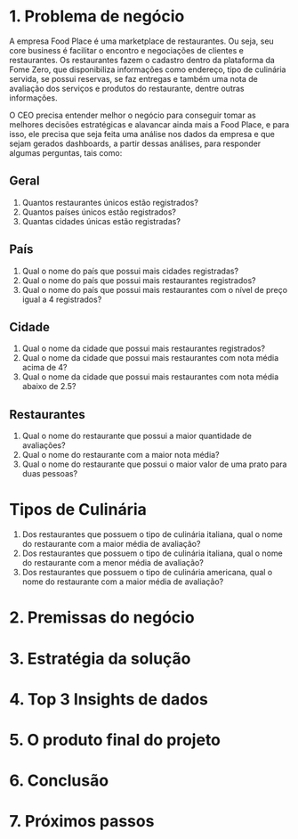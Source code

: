 # 1. Problema de negócio
A empresa Food Place é uma marketplace de restaurantes. Ou seja, seu core
business é facilitar o encontro e negociações de clientes e restaurantes. Os
restaurantes fazem o cadastro dentro da plataforma da Fome Zero, que disponibiliza
informações como endereço, tipo de culinária servida, se possui reservas, se faz
entregas e também uma nota de avaliação dos serviços e produtos do restaurante,
dentre outras informações.

O CEO precisa entender melhor o negócio
para conseguir tomar as melhores decisões estratégicas e alavancar ainda mais a
Food Place, e para isso, ele precisa que seja feita uma análise nos dados da
empresa e que sejam gerados dashboards, a partir dessas análises, para responder algumas perguntas, tais como:

## Geral
1. Quantos restaurantes únicos estão registrados?
2. Quantos países únicos estão registrados?
3. Quantas cidades únicas estão registradas?

## País
1. Qual o nome do país que possui mais cidades registradas?
2. Qual o nome do país que possui mais restaurantes registrados?
3. Qual o nome do país que possui mais restaurantes com o nível de preço igual a 4 registrados?

## Cidade
1. Qual o nome da cidade que possui mais restaurantes registrados?
2. Qual o nome da cidade que possui mais restaurantes com nota média acima de 4?
3. Qual o nome da cidade que possui mais restaurantes com nota média abaixo de 2.5?

## Restaurantes
1. Qual o nome do restaurante que possui a maior quantidade de avaliações?
2. Qual o nome do restaurante com a maior nota média?
3. Qual o nome do restaurante que possui o maior valor de uma prato para duas pessoas?

# Tipos de Culinária
1. Dos restaurantes que possuem o tipo de culinária italiana, qual o nome do restaurante com a maior média de avaliação?
2. Dos restaurantes que possuem o tipo de culinária italiana, qual o nome do restaurante com a menor média de avaliação?
3. Dos restaurantes que possuem o tipo de culinária americana, qual o nome do restaurante com a maior média de avaliação?


# 2. Premissas do negócio
# 3. Estratégia da solução
# 4. Top 3 Insights de dados
# 5. O produto final do projeto
# 6. Conclusão
# 7. Próximos passos